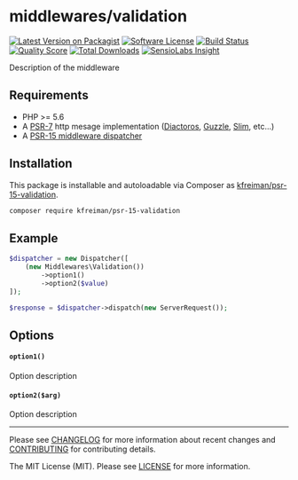 # middlewares/validation

[![Latest Version on Packagist][ico-version]][link-packagist]
[![Software License][ico-license]](LICENSE)
[![Build Status][ico-travis]][link-travis]
[![Quality Score][ico-scrutinizer]][link-scrutinizer]
[![Total Downloads][ico-downloads]][link-downloads]
[![SensioLabs Insight][ico-sensiolabs]][link-sensiolabs]

Description of the middleware

## Requirements

* PHP >= 5.6
* A [PSR-7](https://packagist.org/providers/psr/http-message-implementation) http mesage implementation ([Diactoros](https://github.com/zendframework/zend-diactoros), [Guzzle](https://github.com/guzzle/psr7), [Slim](https://github.com/slimphp/Slim), etc...)
* A [PSR-15 middleware dispatcher](https://github.com/middlewares/awesome-psr15-middlewares#dispatcher)

## Installation

This package is installable and autoloadable via Composer as [kfreiman/psr-15-validation](https://packagist.org/packages/kfreiman/psr-15-validation).

```sh
composer require kfreiman/psr-15-validation
```

## Example

```php
$dispatcher = new Dispatcher([
	(new Middlewares\Validation())
		->option1()
		->option2($value)
]);

$response = $dispatcher->dispatch(new ServerRequest());
```

## Options

#### `option1()`

Option description

#### `option2($arg)`

Option description

---

Please see [CHANGELOG](CHANGELOG.md) for more information about recent changes and [CONTRIBUTING](CONTRIBUTING.md) for contributing details.

The MIT License (MIT). Please see [LICENSE](LICENSE) for more information.

[ico-version]: https://img.shields.io/packagist/v/middlewares/validation.svg?style=flat-square
[ico-license]: https://img.shields.io/badge/license-MIT-brightgreen.svg?style=flat-square
[ico-travis]: https://img.shields.io/travis/middlewares/validation/master.svg?style=flat-square
[ico-scrutinizer]: https://img.shields.io/scrutinizer/g/middlewares/validation.svg?style=flat-square
[ico-downloads]: https://img.shields.io/packagist/dt/middlewares/validation.svg?style=flat-square
[ico-sensiolabs]: https://img.shields.io/sensiolabs/i/{project_id_here}.svg?style=flat-square

[link-packagist]: https://packagist.org/packages/middlewares/validation
[link-travis]: https://travis-ci.org/middlewares/validation
[link-scrutinizer]: https://scrutinizer-ci.com/g/middlewares/validation
[link-downloads]: https://packagist.org/packages/middlewares/validation
[link-sensiolabs]: https://insight.sensiolabs.com/projects/{project_id_here}

